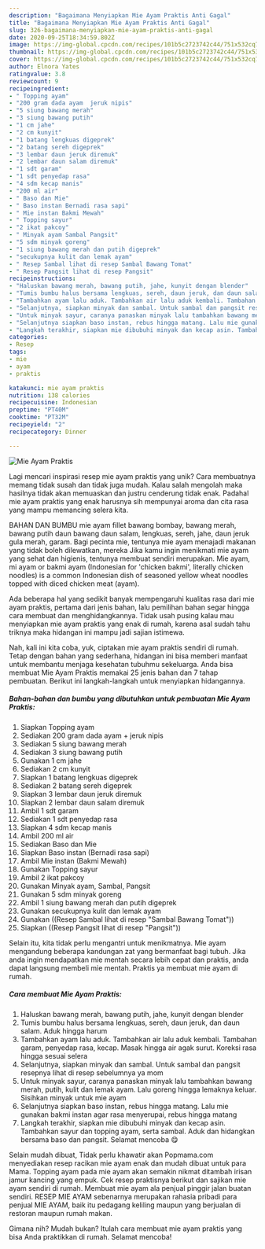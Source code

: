 ```yaml
---
description: "Bagaimana Menyiapkan Mie Ayam Praktis Anti Gagal"
title: "Bagaimana Menyiapkan Mie Ayam Praktis Anti Gagal"
slug: 326-bagaimana-menyiapkan-mie-ayam-praktis-anti-gagal
date: 2020-09-25T18:34:59.802Z
image: https://img-global.cpcdn.com/recipes/101b5c2723742c44/751x532cq70/mie-ayam-praktis-foto-resep-utama.jpg
thumbnail: https://img-global.cpcdn.com/recipes/101b5c2723742c44/751x532cq70/mie-ayam-praktis-foto-resep-utama.jpg
cover: https://img-global.cpcdn.com/recipes/101b5c2723742c44/751x532cq70/mie-ayam-praktis-foto-resep-utama.jpg
author: Elnora Yates
ratingvalue: 3.8
reviewcount: 9
recipeingredient:
- " Topping ayam"
- "200 gram dada ayam  jeruk nipis"
- "5 siung bawang merah"
- "3 siung bawang putih"
- "1 cm jahe"
- "2 cm kunyit"
- "1 batang lengkuas digeprek"
- "2 batang sereh digeprek"
- "3 lembar daun jeruk diremuk"
- "2 lembar daun salam diremuk"
- "1 sdt garam"
- "1 sdt penyedap rasa"
- "4 sdm kecap manis"
- "200 ml air"
- " Baso dan Mie"
- " Baso instan Bernadi rasa sapi"
- " Mie instan Bakmi Mewah"
- " Topping sayur"
- "2 ikat pakcoy"
- " Minyak ayam Sambal Pangsit"
- "5 sdm minyak goreng"
- "1 siung bawang merah dan putih digeprek"
- "secukupnya kulit dan lemak ayam"
- " Resep Sambal lihat di resep Sambal Bawang Tomat"
- " Resep Pangsit lihat di resep Pangsit"
recipeinstructions:
- "Haluskan bawang merah, bawang putih, jahe, kunyit dengan blender"
- "Tumis bumbu halus bersama lengkuas, sereh, daun jeruk, dan daun salam. Aduk hingga harum"
- "Tambahkan ayam lalu aduk. Tambahkan air lalu aduk kembali. Tambahan garam, penyedap rasa, kecap. Masak hingga air agak surut. Koreksi rasa hingga sesuai selera"
- "Selanjutnya, siapkan minyak dan sambal. Untuk sambal dan pangsit resepnya lihat di resep sebelumnya ya mom"
- "Untuk minyak sayur, caranya panaskan minyak lalu tambahkan bawang merah, putih, kulit dan lemak ayam. Lalu goreng hingga lemaknya keluar. Sisihkan minyak untuk mie ayam"
- "Selanjutnya siapkan baso instan, rebus hingga matang. Lalu mie gunakan bakmi instan agar rasa menyerupai, rebus hingga matang"
- "Langkah terakhir, siapkan mie dibubuhi minyak dan kecap asin. Tambahkan sayur dan topping ayam, serta sambal. Aduk dan hidangkan bersama baso dan pangsit. Selamat mencoba 😋"
categories:
- Resep
tags:
- mie
- ayam
- praktis

katakunci: mie ayam praktis 
nutrition: 138 calories
recipecuisine: Indonesian
preptime: "PT40M"
cooktime: "PT32M"
recipeyield: "2"
recipecategory: Dinner

---
```



![Mie Ayam Praktis](https://img-global.cpcdn.com/recipes/101b5c2723742c44/751x532cq70/mie-ayam-praktis-foto-resep-utama.jpg)

Lagi mencari inspirasi resep mie ayam praktis yang unik? Cara membuatnya memang tidak susah dan tidak juga mudah. Kalau salah mengolah maka hasilnya tidak akan memuaskan dan justru cenderung tidak enak. Padahal mie ayam praktis yang enak harusnya sih mempunyai aroma dan cita rasa yang mampu memancing selera kita.

BAHAN DAN BUMBU mie ayam fillet bawang bombay, bawang merah, bawang putih daun bawang daun salam, lengkuas, sereh, jahe, daun jeruk gula merah, garam. Bagi pecinta mie, tentunya mie ayam menajadi makanan yang tidak boleh dilewatkan, mereka Jika kamu ingin menikmati mie ayam yang sehat dan higienis, tentunya membuat sendiri merupakan. Mie ayam, mi ayam or bakmi ayam (Indonesian for &#39;chicken bakmi&#39;, literally chicken noodles) is a common Indonesian dish of seasoned yellow wheat noodles topped with diced chicken meat (ayam).

Ada beberapa hal yang sedikit banyak mempengaruhi kualitas rasa dari mie ayam praktis, pertama dari jenis bahan, lalu pemilihan bahan segar hingga cara membuat dan menghidangkannya. Tidak usah pusing kalau mau menyiapkan mie ayam praktis yang enak di rumah, karena asal sudah tahu triknya maka hidangan ini mampu jadi sajian istimewa.


Nah, kali ini kita coba, yuk, ciptakan mie ayam praktis sendiri di rumah. Tetap dengan bahan yang sederhana, hidangan ini bisa memberi manfaat untuk membantu menjaga kesehatan tubuhmu sekeluarga. Anda bisa membuat Mie Ayam Praktis memakai 25 jenis bahan dan 7 tahap pembuatan. Berikut ini langkah-langkah untuk menyiapkan hidangannya.

<!--inarticleads1-->

##### Bahan-bahan dan bumbu yang dibutuhkan untuk pembuatan Mie Ayam Praktis:

1. Siapkan  Topping ayam
1. Sediakan 200 gram dada ayam + jeruk nipis
1. Sediakan 5 siung bawang merah
1. Sediakan 3 siung bawang putih
1. Gunakan 1 cm jahe
1. Sediakan 2 cm kunyit
1. Siapkan 1 batang lengkuas digeprek
1. Sediakan 2 batang sereh digeprek
1. Siapkan 3 lembar daun jeruk diremuk
1. Siapkan 2 lembar daun salam diremuk
1. Ambil 1 sdt garam
1. Sediakan 1 sdt penyedap rasa
1. Siapkan 4 sdm kecap manis
1. Ambil 200 ml air
1. Sediakan  Baso dan Mie
1. Siapkan  Baso instan (Bernadi rasa sapi)
1. Ambil  Mie instan (Bakmi Mewah)
1. Gunakan  Topping sayur
1. Ambil 2 ikat pakcoy
1. Gunakan  Minyak ayam, Sambal, Pangsit
1. Gunakan 5 sdm minyak goreng
1. Ambil 1 siung bawang merah dan putih digeprek
1. Gunakan secukupnya kulit dan lemak ayam
1. Gunakan  ((Resep Sambal lihat di resep &#34;Sambal Bawang Tomat&#34;))
1. Siapkan  ((Resep Pangsit lihat di resep &#34;Pangsit&#34;))


Selain itu, kita tidak perlu mengantri untuk menikmatnya. Mie ayam mengandung beberapa kandungan zat yang bermanfaat bagi tubuh. Jika anda ingin mendapatkan mie mentah secara lebih cepat dan praktis, anda dapat langsung membeli mie mentah. Praktis ya membuat mie ayam di rumah. 

<!--inarticleads2-->

##### Cara membuat Mie Ayam Praktis:

1. Haluskan bawang merah, bawang putih, jahe, kunyit dengan blender
1. Tumis bumbu halus bersama lengkuas, sereh, daun jeruk, dan daun salam. Aduk hingga harum
1. Tambahkan ayam lalu aduk. Tambahkan air lalu aduk kembali. Tambahan garam, penyedap rasa, kecap. Masak hingga air agak surut. Koreksi rasa hingga sesuai selera
1. Selanjutnya, siapkan minyak dan sambal. Untuk sambal dan pangsit resepnya lihat di resep sebelumnya ya mom
1. Untuk minyak sayur, caranya panaskan minyak lalu tambahkan bawang merah, putih, kulit dan lemak ayam. Lalu goreng hingga lemaknya keluar. Sisihkan minyak untuk mie ayam
1. Selanjutnya siapkan baso instan, rebus hingga matang. Lalu mie gunakan bakmi instan agar rasa menyerupai, rebus hingga matang
1. Langkah terakhir, siapkan mie dibubuhi minyak dan kecap asin. Tambahkan sayur dan topping ayam, serta sambal. Aduk dan hidangkan bersama baso dan pangsit. Selamat mencoba 😋


Selain mudah dibuat, Tidak perlu khawatir akan Popmama.com menyediakan resep racikan mie ayam enak dan mudah dibuat untuk para Mama. Topping ayam pada mie ayam akan semakin nikmat ditambah irisan jamur kancing yang empuk. Cek resep praktisnya berikut dan sajikan mie ayam sendiri di rumah. Membuat mie ayam ala penjual pinggir jalan buatan sendiri. RESEP MIE AYAM sebenarnya merupakan rahasia pribadi para penjual MIE AYAM, baik itu pedagang keliling maupun yang berjualan di restoran maupun rumah makan. 

Gimana nih? Mudah bukan? Itulah cara membuat mie ayam praktis yang bisa Anda praktikkan di rumah. Selamat mencoba!
